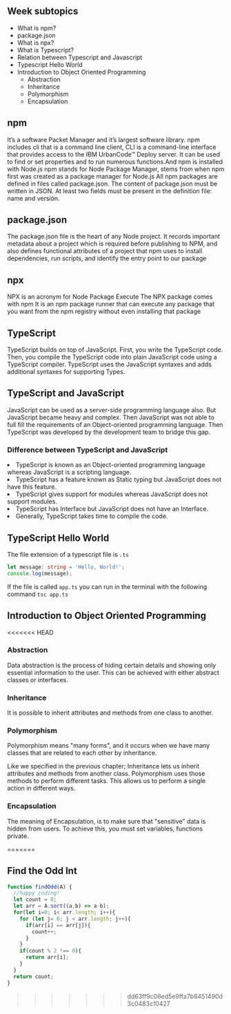 ## Week subtopics

- What is npm?
- package.json
- What is npx?
- What is Typescript?
- Relation between Typescript and Javascript
- Typescript Hello World
- Introduction to Object Oriented Programming
  - Abstraction
  - Inheritance
  - Polymorphism
  - Encapsulation

## npm
<p>
It’s a software Packet  Manager and it’s largest software library. 
npm includes cli that is a command line client, CLI is a command-line interface that provides access to the IBM UrbanCode™ Deploy server. It can be used to find or set properties and to run numerous functions.And npm is installed with Node.js 
 npm stands for Node Package Manager, stems from when npm first was created as a package manager for Node.js
All npm packages are defined in files called package.json.
The content of package.json must be written in JSON.
At least two fields must be present in the definition file: name and versión. 
</p>

## package.json
<p>The package.json file is the heart of any Node project. It records important metadata about a project which is required before publishing to NPM, and also defines functional attributes of a project that npm uses to install dependencies, run scripts, and identify the entry point to our package</p>

## npx
<p>NPX is an acronym for Node Package Execute The NPX package comes with npm
It is an npm package runner that can execute any package that you want from the npm registry without even installing that package
</p>

## TypeScript
<p>
TypeScript builds on top of JavaScript. First, you write the TypeScript code. Then, you compile the TypeScript code into plain JavaScript code using a TypeScript compiler.
TypeScript uses the JavaScript syntaxes and adds additional syntaxes for supporting Types.
</p>

## TypeScript and JavaScript
<p>
JavaScript can be used as a server-side programming language also. But JavaScript became heavy and complex. Then JavaScript was not able to full fill the requirements of an Object-oriented programming language. Then TypeScript was developed by the development team to bridge this gap. 
</p>
<h3>Difference between TypeScript and JavaScript</h3>
<li> TypeScript is known as an Object-oriented programming language whereas JavaScript is a scripting language.
<li> TypeScript has a feature known as Static typing but JavaScript does not have this feature.
<li> TypeScript gives support for modules whereas JavaScript does not support modules.
<li> TypeScript has Interface but JavaScript does not have an Interface.
<li> Generally, TypeScript takes time to compile the code.



## TypeScript Hello World
The file extension of a typescript file is ```.ts```
```typescript
let message: string = 'Hello, World!';
console.log(message);
```
If the file is called ```app.ts``` you can run in the terminal with the following command
```tsc app.ts ```
## Introduction to Object Oriented Programming

<<<<<<< HEAD
### Abstraction
<p>Data abstraction is the process of hiding certain details and showing only essential information to the user. This can be achieved with either abstract classes or interfaces.</p>

### Inheritance
<p>It is possible to inherit attributes and methods from one class to another.</p>

### Polymorphism 
<p>Polymorphism means "many forms", and it occurs when we have many classes that are related to each other by inheritance.

Like we specified in the previous chapter; Inheritance lets us inherit attributes and methods from another class. Polymorphism uses those methods to perform different tasks. This allows us to perform a single action in different ways. </p>

### Encapsulation
<p> The meaning of Encapsulation, is to make sure that "sensitive" data is hidden from users. To achieve this, you must set variables, functions private. </p>

=======



## Find the Odd Int
```javascript
function findOdd(A) {
  //happy coding!
  let count = 0;
  let arr = A.sort((a,b) => a-b);
  for(let i=0; i< arr.length; i++){
    for (let j= 0; j < arr.length; j++){
      if(arr[i] == arr[j]){
        count++;
      }
    }
    if(count % 2 !== 0){
      return arr[i];
    }
  }
  return count;
}
```
>>>>>>> dd63ff9c06ed5e9ffa7b8451490d3c0483c10427
